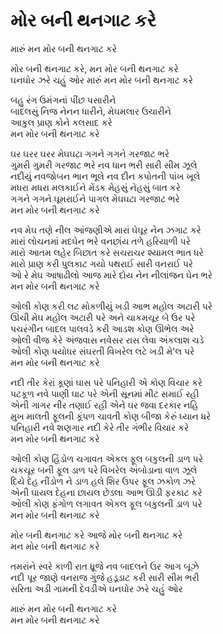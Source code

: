 # મોર બની થનગાટ કરે

મારું મન મોર બની થનગાટ કરે  

મોર બની થનગાટ કરે, મન મોર બની થનગાટ કરે  
ઘનઘોર ઝરે ચહું ઓર મારું મન મોર બની થનગાટ કરે  

બહુ રંગ ઉમંગનાં પીંછ પસારીને  
બાદલસું નિજ નેનન ધારીને, મેઘમલાર ઉચારીને  
આકુલ પ્રાણ કોને કલસાદ કરે  
મન મોર બની થનગાટ કરે  

ઘર ઘરર ઘરર મેઘઘટા ગગને ગગને ગરજાટ ભરે  
ગુમરી ગુમરી ગરજાટ ભરે નવ ધાન ભરી સારી સીમ ઝૂલે  
નદીયું નવજોબન ભાન ભૂલે નવ દીન કપોતની પાંખ ખૂલે  
મધરા મધરા મલકાઈને મેંડક મેહસું નેહસું બાત કરે  
ગગને ગગને ઘૂમરાઈને પાગલ મેઘઘટા ગરજાટ ભરે  
મન મોર બની થનગાટ કરે  

નવ મેઘ તણે નીલ આંજણીએ મારાં ઘેઘૂર નેન ઝગાટ કરે  
મારાં લોચનમાં મદઘેન ભરે વનછાંય તળે હરિયાળી પરે  
મારો આતમ લહેર બિછાત કરે સચરાચર શ્યામલ ભાત ધરે  
મારો પ્રાણ કરી પુલકાટ ગયો પથરાઈ સારી વનરાઈ પરે  
ઓ રે મેઘ આષાઢીલો આજ મારે દોય નેન નીલાંજન ઘેન ભરે  
મન મોર બની થનગાટ કરે  

ઓલી કોણ કરી લટ મોકળીયું ખડી આભ મહોલ અટારી પરે  
ઊંચી મેઘ મહોલ અટારી પરે અને ચાકમચૂર બે ઉર પરે  
પચરંગીન બાદલ પાલવડે કરી આડશ કોણ ઊભેલ અરે  
ઓલી વીજ કેરે અંજવાસ નવેસર રાસ લેવા અંકલાશ ચડે  
ઓલી કોણ પયોધર સંઘરતી વિખરેલ લટે ખડી મે'લ પરે  
મન મોર બની થનગાટ કરે  

નદી તીર કેરાં કૂણાં ઘાસ પરે પનિહારી એ કોણ વિચાર કરે  
પટકૂળ નવે પાણી ઘાટ પરે એની સૂનમાં મીટ સમાઈ રહી  
એની ગાગર નીર તણાઈ રહી એને ઘર જવા દરકાર નહિ  
મુખ માલતી ફૂલની કૂંપળ ચાવતી કોણ બીજા કેરું ધ્યાન ધરે  
પનિહારી નવે શણગાર નદી કેરે તીર ગંભીર વિચાર કરે  
મન મોર બની થનગાટ કરે  

ઓલી કોણ હિંડોળ ચગાવત એકલ ફૂલ બકુલની ડાળ પરે  
ચકચૂર બની ફૂલ ડાળ પરે વિખરેલ અંબોડાના વાળ ઝૂલે  
દિયે દેહ નીંડોળ ને ડાળ હલે શિર ઉપર ફૂલ ઝકોળ ઝરે  
એની ઘાયલ દેહના છાયલ છેડલા આભ ઊડી ફરકાટ કરે  
ઓલી કોણ ફંગોળ લગાવત એકલ ફૂલ બકુલની ડાળ પરે  
મન મોર બની થનગાટ કરે  

મોર બની થનગાટ કરે આજે મોર બની થનગાટ કરે  
મન મોર બની થનગાટ કરે  

તમરાંને સ્વરે કાળી રાત ધ્રૂજે નવ બાદલને ઉર આગ બૂઝે  
નદી પૂર જાણે વનરાજ ગુંજે હડૂડાટ કરી સારી સીમ ભરી  
સરિતા અડી ગામની દેવડીએ ઘનઘોર ઝરે ચહું ઓર  

મારું મન મોર બની થનગાટ કરે  
મન મોર બની થનગાટ કરે  
